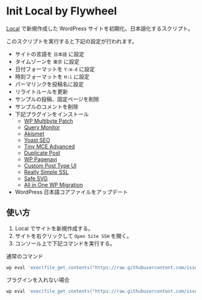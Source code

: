 # Init Local by Flywheel

[Local](https://localwp.com/) で新規作成した WordPress サイトを初期化、日本語化するスクリプト。

このスクリプトを実行すると下記の設定が行われます。

- サイトの言語を `日本語` に設定
- タイムゾーンを `東京` に設定
- 日付フォーマットを `Y-m-d` に設定
- 時刻フォーマットを `H:i` に設定
- パーマリンクを投稿名に設定
- リライトルールを更新
- サンプルの投稿、固定ページを削除
- サンプルのコメントを削除
- 下記プラグインをインストール
  - [WP Multibyte Patch](https://ja.wordpress.org/plugins/wp-multibyte-patch/)
  - [Query Monitor](https://ja.wordpress.org/plugins/query-monitor/)
  - [Akismet](https://ja.wordpress.org/plugins/akismet/)
  - [Yoast SEO](https://ja.wordpress.org/plugins/wordpress-seo/)
  - [Tiny MCE Advanced](https://ja.wordpress.org/plugins/tinymce-advanced/)
  - [Duplicate Post](https://ja.wordpress.org/plugins/duplicate-post/)
  - [WP Pagenavi](https://ja.wordpress.org/plugins/wp-pagenavi/)
  - [Custom Post Type UI](https://ja.wordpress.org/plugins/custom-post-type-ui/)
  - [Really Simple SSL](https://ja.wordpress.org/plugins/really-simple-ssl/)
  - [Safe SVG](https://ja.wordpress.org/plugins/safe-svg/)
  - [All in One WP Migration](https://ja.wordpress.org/plugins/all-in-one-wp-migration/)
- WordPress 日本語コアファイルをアップデート

## 使い方

1. Local でサイトを新規作成する。
2. サイトを右クリックして `Open Site SSH` を開く。
3. コンソール上で下記コマンドを実行する。

通常のコマンド

```bash
wp eval 'exec(file_get_contents("https://raw.githubusercontent.com/isseifukata/init-local-by-flywheel/master/default.sh")." > /dev/null", $output); printf("%s\n", implode("\n", $output));'
```

プラグインを入れない場合

```bash
wp eval 'exec(file_get_contents("https://raw.githubusercontent.com/isseifukata/init-local-by-flywheel/master/no-plugin.sh")." > /dev/null", $output); printf("%s\n", implode("\n", $output));'
```
